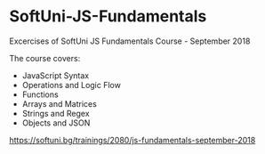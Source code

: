 # SoftUni-JS-Fundamentals
Excercises of SoftUni JS Fundamentals Course - September 2018

The course covers:
- JavaScript Syntax
- Operations and Logic Flow
- Functions
- Arrays and Matrices
- Strings and Regex
- Objects and JSON

https://softuni.bg/trainings/2080/js-fundamentals-september-2018
